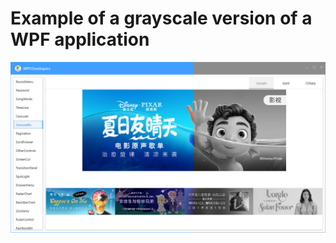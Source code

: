 # Example of a grayscale version of a WPF application
![0](https://github.com/yanjinhuagood/WPFApplicationGrayscale/blob/main/Images/0.png)
